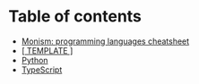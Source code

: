 # Table of contents

* [Monism: programming languages cheatsheet](README.md)
* [\[ TEMPLATE \]](template-1.md)
* [Python](python.md)
* [TypeScript](typescript-1.md)

